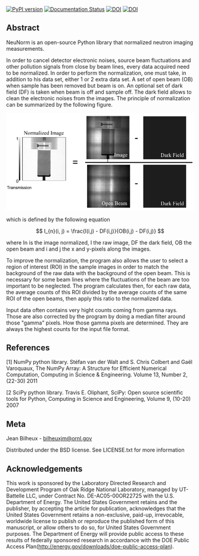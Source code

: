 [![PyPI version](https://badge.fury.io/py/NeuNorm.svg)](https://badge.fury.io/py/NeuNorm)
[![Documentation Status](https://readthedocs.org/projects/neunorm/badge/?version=latest)](http://neunorm.readthedocs.io/en/latest/?badge=latest)
[![DOI](https://zenodo.org/badge/97755175.svg)](https://zenodo.org/badge/latestdoi/97755175)
[![DOI](http://joss.theoj.org/papers/10.21105/joss.00815/status.svg)](https://doi.org/10.21105/joss.00815)

Abstract
--------

NeuNorm is an open-source Python library that normalized neutron imaging measurements.

In order to cancel detector electronic noises, source beam fluctuations and other pollution signals from close by beam lines, every data acquired need to be normalized. In order to perform the normalization, one must take, in addition to his data set, either 1 or 2 extra data set. A set of open beam (OB) when sample has been removed but beam is on. An optional set of dark field (DF) is taken when beam is off and sample off. The dark field allows to clean the electronic noises from the images. The principle of normalization can be summarized by the following figure.

![](documentation/source/_static/normalization_principle.png)

which is defined by the following equation

$$
I_{n}(i, j) = \frac{I(i,j) - DF(i,j)}{OB(i,j) - DF(i,j)}
$$

where In is the image normalized, I the raw image, DF the dark field, OB the open beam and i and j the x and y-pixels along the images.

To improve the normalization, the program also allows the user to select a region of interest (ROI) in the sample images in order to match the background of the raw data with the background of the open beam. This is necessary for some beam lines where the fluctuations of the beam are too important to be neglected. The program calculates then, for each raw data, the average counts of this ROI divided by the average counts of the same ROI of the open beams, then apply this ratio to the normalized data.

Input data often contains very hight counts coming from gamma rays. Those are also corrected by the program by doing a median filter around those "gamma" pixels. How those gamma pixels are determined. They are always the highest counts for the input file format.


References
----------

[1] NumPy python library. Stéfan van der Walt and S. Chris Colbert and Gaël Varoquaux, The NumPy Array: A Structure
for Efficient Numerical Computation, Computing in Science \& Engineering. Volume 13, Number 2, (22-30) 2011

[2 SciPy python library. Travis E. Oliphant, SciPy: Open source scientific tools for Python,
Computing in Science and Engineering, Volume 9, (10-20) 2007


Meta
----

Jean Bilheux - bilheuxjm@ornl.gov

Distributed under the BSD license. See LICENSE.txt for more information


Acknowledgements
----------------

This work is sponsored by the Laboratory Directed Research and
Development Program of Oak Ridge National Laboratory, managed by
UT-Battelle LLC, under Contract No. DE-AC05-00OR22725 with the U.S.
Department of Energy. The United States Government retains and the
publisher, by accepting the article for publication, acknowledges
that the United States Government retains a non-exclusive, paid-up,
irrevocable, worldwide license to publish or reproduce the published
form of this manuscript, or allow others to do so, for United States
Government purposes. The Department of Energy will provide public
access to these results of federally sponsored research in accordance
with the DOE Public Access Plan(http://energy.gov/downloads/doe-public-access-plan).
